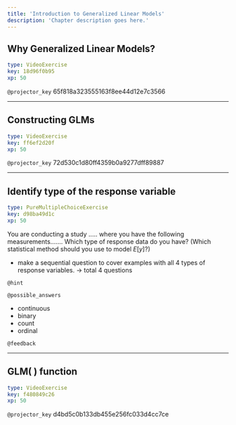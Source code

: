 ```yaml
---
title: 'Introduction to Generalized Linear Models'
description: 'Chapter description goes here.'
---
```


## Why Generalized Linear Models?

```yaml
type: VideoExercise
key: 18d96f0b95
xp: 50
```

`@projector_key`
65f818a323555163f8ee44d12e7c3566

---

## Constructing GLMs

```yaml
type: VideoExercise
key: ff6ef2d20f
xp: 50
```

`@projector_key`
72d530c1d80ff4359b0a9277dff89887

---

## Identify type of the response variable

```yaml
type: PureMultipleChoiceExercise
key: d98ba49d1c
xp: 50
```

You are conducting a study ..... where you have the following measurements.......
Which type of response data do you have?
(Which statistical method should you use to model $E[y]$?)
- make a sequential question to cover examples with all 4 types of response variables. -> total 4 questions

`@hint`


`@possible_answers`
- continuous
- binary
- count
- ordinal

`@feedback`


---

## GLM( ) function

```yaml
type: VideoExercise
key: f480849c26
xp: 50
```

`@projector_key`
d4bd5c0b133db455e256fc033d4cc7ce
